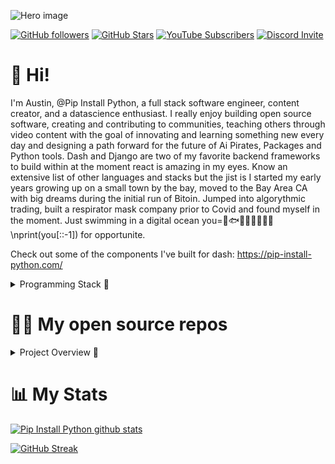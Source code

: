 
![Hero image](https://pipinstallpython.pythonanywhere.com/static/img/brand/side_bar_logo/ForGroundLogo.png)

[![GitHub followers](https://img.shields.io/github/followers/pip-install-python?logo=GitHub&style=for-the-badge)]([https://l.technotim.live/github](https://github.com/pip-install-python))
[![GitHub Stars](https://img.shields.io/github/stars/pip-install-python?logo=github&style=for-the-badge)]([https://l.technotim.live/github](https://github.com/pip-install-python))
[![YouTube Subscribers](https://img.shields.io/youtube/channel/subscribers/UC-pBvv8mzLpj0k-RIbc2Nog?logo=youtube&logoColor=E05D44&style=for-the-badge&label=YouTube)](https://www.youtube.com/@pipinstallpython?sub_confirmation=1) 
[![Discord Invite](https://img.shields.io/discord/396334922522165248?color=4A55CC&label=Discord&logo=discord&style=for-the-badge)](https://discord.gg/CNTHSYMn)

# 👋 Hi!

I'm Austin, @Pip Install Python, a full stack software engineer, content creator, and a datascience enthusiast. I really enjoy building open source software, creating and contributing to communities, teaching others through video content with the goal of innovating and learning something new every day and designing a path forward for the future of Ai Pirates, Packages and Python tools. Dash and Django are two of my favorite backend frameworks to build within at the moment react is amazing in my eyes. Know an extensive list of other languages and stacks but the jist is I started my early years growing up on a small town by the bay, moved to the Bay Area CA with big dreams during the initial run of Bitoin. Jumped into algorythmic trading, built a respirator mask company prior to Covid and found myself in the moment. Just swimming in a digital ocean you=🦐🐟🐠🐡🦑🦈🐋🎣\nprint(you[::-1]) for opportunite. 

Check out some of the components I've built for dash:
https://pip-install-python.com/

<details>
  <summary>Programming Stack 👀</summary>

-  <kbd>Languages:
-  ![Python](https://img.shields.io/badge/python-3670A0?style=for-the-badge&logo=python&logoColor=ffdd54)![JavaScript](https://img.shields.io/badge/javascript-%23323330.svg?style=for-the-badge&logo=javascript&logoColor=%23F7DF1E)![YAML](https://img.shields.io/badge/yaml-%23ffffff.svg?style=for-the-badge&logo=yaml&logoColor=151515)![HTML5](https://img.shields.io/badge/html5-%23E34F26.svg?style=for-the-badge&logo=html5&logoColor=white)![CSS3](https://img.shields.io/badge/css3-%231572B6.svg?style=for-the-badge&logo=css3&logoColor=white)![NPM](https://img.shields.io/badge/NPM-%23CB3837.svg?style=for-the-badge&logo=npm&logoColor=white)![Markdown](https://img.shields.io/badge/markdown-%23000000.svg?style=for-the-badge&logo=markdown&logoColor=white)</kbd>

-  <kbd>Frameworks:
-  ![Plotly](https://img.shields.io/badge/Plotly-%233F4F75.svg?style=for-the-badge&logo=plotly&logoColor=white)![Flask](https://img.shields.io/badge/flask-%23000.svg?style=for-the-badge&logo=flask&logoColor=white)![Django](https://img.shields.io/badge/django-%23092E20.svg?style=for-the-badge&logo=django&logoColor=white)![React](https://img.shields.io/badge/react-%2320232a.svg?style=for-the-badge&logo=react&logoColor=%2361DAFB)![Celery](https://img.shields.io/badge/celery-%23a9cc54.svg?style=for-the-badge&logo=celery&logoColor=ddf4a4)![NodeJS](https://img.shields.io/badge/node.js-6DA55F?style=for-the-badge&logo=node.js&logoColor=white)![Selenium](https://img.shields.io/badge/-selenium-%43B02A?style=for-the-badge&logo=selenium&logoColor=white)
</kbd>

-  <kbd>Hosting:
-  ![Azure](https://img.shields.io/badge/azure-%230072C6.svg?style=for-the-badge&logo=microsoftazure&logoColor=white)![AWS](https://img.shields.io/badge/AWS-%23FF9900.svg?style=for-the-badge&logo=amazon-aws&logoColor=white)![Render](https://img.shields.io/badge/Render-%46E3B7.svg?style=for-the-badge&logo=render&logoColor=white)![PythonAnywhere](https://img.shields.io/badge/pythonanywhere-%232F9FD7.svg?style=for-the-badge&logo=pythonanywhere&logoColor=151515)![Heroku](https://img.shields.io/badge/heroku-%23430098.svg?style=for-the-badge&logo=heroku&logoColor=white)![Docker](https://img.shields.io/badge/docker-%230db7ed.svg?style=for-the-badge&logo=docker&logoColor=white)![Grafana](https://img.shields.io/badge/grafana-%23F46800.svg?style=for-the-badge&logo=grafana&logoColor=white)![Prometheus](https://img.shields.io/badge/Prometheus-E6522C?style=for-the-badge&logo=Prometheus&logoColor=white)</kbd>

-  <kbd>Computers:
-  ![Apple](https://img.shields.io/badge/Apple-%23000000.svg?style=for-the-badge&logo=apple&logoColor=white)![Linux](https://img.shields.io/badge/Linux-FCC624?style=for-the-badge&logo=linux&logoColor=black)![Windows](https://img.shields.io/badge/Windows-0078D6?style=for-the-badge&logo=windows&logoColor=white)![Raspberry Pi](https://img.shields.io/badge/-RaspberryPi-C51A4A?style=for-the-badge&logo=Raspberry-Pi)</kbd>

-  <kbd>Phone:
-  ![Android](https://img.shields.io/badge/Android-3DDC84?style=for-the-badge&logo=android&logoColor=white)</kbd>

-  <kbd>IDE:
-  ![PyCharm](https://img.shields.io/badge/pycharm-143?style=for-the-badge&logo=pycharm&logoColor=black&color=black&labelColor=green)</kbd>
</details>

# 🧑‍💻 My open source repos
<details>
  <summary>Project Overview 🚀</summary>

-  <kbd>[![Readme Card](https://github-readme-stats.vercel.app/api/pin/?username=pip-install-python&repo=pip-docs&theme=radical)](https://github.com/pip-install-python/pip-docs) [![Readme Card](https://github-readme-stats.vercel.app/api/pin/?username=pip-install-python&repo=dash-dynamic-grid-layout&theme=radical)](https://github.com/pip-install-python/dash-dynamic-grid-layout)</kbd>
-  <kbd>[![Readme Card](https://github-readme-stats.vercel.app/api/pin/?username=pip-install-python&repo=dash-full-calendar&theme=radical)](https://github.com/pip-install-python/dash-full-calendar) [![Readme Card](https://github-readme-stats.vercel.app/api/pin/?username=pip-install-python&repo=dash_summernote&theme=radical)](https://github.com/pip-install-python/dash_summernote)</kbd>
-  <kbd>[![Readme Card](https://github-readme-stats.vercel.app/api/pin/?username=pip-install-python&repo=Dash_Discord&theme=radical)](https://github.com/pip-install-python/Dash_Discord) [![Readme Card](https://github-readme-stats.vercel.app/api/pin/?username=pip-install-python&repo=dash_emoji_mart&theme=radical)](https://github.com/pip-install-python/dash_emoji_mart)</kbd>

  

</details>

# 📊 My Stats

[![Pip Install Python github stats](https://github-readme-stats.vercel.app/api?username=pip-install-python&show_icons=true&count_private=true&theme=radical&hide=stars)](https://geomapindex.com/github/)

[![GitHub Streak](https://github-readme-streak-stats.herokuapp.com/?user=pip-install-python&theme=dark&count_private=true&theme=radical)](https://github.com/pip-install-python)
